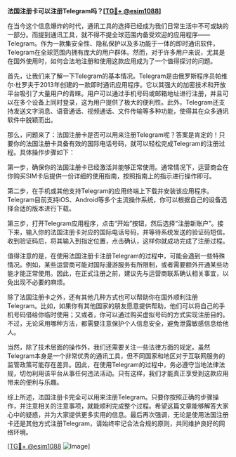 **法国注册卡可以注册Telegram吗？[[TG💪+ @esim1088](https://t.me/s/esim1088)]**

在当今这个信息爆炸的时代，通讯工具的选择已经成为我们日常生活中不可或缺的一部分。而提到通讯工具，就不得不提全球范围内备受欢迎的应用程序——Telegram。作为一款集安全性、隐私保护以及多功能于一体的即时通讯软件，Telegram在全球范围内拥有庞大的用户群体。然而，对于许多用户来说，尤其是在国外使用时，如何合法地注册和使用这款应用成为了一个值得探讨的问题。

首先，让我们来了解一下Telegram的基本情况。Telegram是由俄罗斯程序员帕维尔·杜罗夫于2013年创建的一款即时通讯应用程序。它以其强大的加密技术和开放平台吸引了大量用户的青睐。用户可以通过手机号码或邮箱地址进行注册，并且可以在多个设备上同时登录，这为用户提供了极大的便利性。此外，Telegram还支持发送文字消息、语音通话、视频通话、文件传输等多种功能，使得其在众多通讯软件中脱颖而出。

那么，问题来了：法国注册卡是否可以用来注册Telegram呢？答案是肯定的！只要你的法国注册卡具备有效的国际电话号码，就可以轻松完成Telegram的注册过程。具体操作步骤如下：

第一步，确保你的法国注册卡已经激活并能够正常使用。通常情况下，运营商会在你购买SIM卡后提供一份详细的使用指南，按照指南上的指示进行操作即可。

第二步，在手机或其他支持Telegram的应用终端上下载并安装该应用程序。Telegram目前支持iOS、Android等多个主流操作系统，你可以根据自己的设备选择合适的版本进行下载。

第三步，打开Telegram应用程序，点击“开始”按钮，然后选择“注册新账户”。接下来，输入你的法国注册卡对应的国际电话号码，并等待系统发送的验证码短信。收到验证码后，将其输入到指定位置，点击确认，这样你就成功完成了注册过程。

值得注意的是，在使用法国注册卡注册Telegram的过程中，可能会遇到一些特殊情况。例如，某些运营商可能对国际漫游服务有所限制，或者需要额外开通某些功能才能正常使用。因此，在正式注册之前，建议先与运营商联系确认相关事宜，以免出现不必要的麻烦。

除了法国注册卡之外，还有其他几种方式也可以帮助你在国外顺利注册Telegram。比如，如果你有其他国家的朋友愿意提供帮助，他们可以将自己的手机号码借给你临时使用；又或者，你可以通过购买虚拟号码的方式实现注册目的。不过，无论采用哪种方法，都需要注意保护个人信息安全，避免泄露敏感信息给他人。

当然，除了技术层面的操作外，我们还需要关注一些法律方面的规定。虽然Telegram本身是一个非常优秀的通讯工具，但不同国家和地区对于互联网服务的监管政策可能存在差异。因此，在使用Telegram的过程中，务必遵守当地法律法规，切勿利用该平台从事任何违法活动。只有这样，我们才能真正享受到这款应用带来的便利与乐趣。

综上所述，法国注册卡完全可以用来注册Telegram。只要你按照正确的步骤操作，并注意相关的注意事项，就能顺利完成整个过程。希望这篇文章能够解答大家心中的疑惑，并为大家提供更多实用的信息。最后再次强调，无论是使用法国注册卡还是其他方式注册Telegram，请始终牢记合法合规的原则，共同维护良好的网络环境。

[[TG💪+ @esim1088](https://t.me/s/esim1088) ![Image](https://i.postimg.cc/4NQfJmqS/Snipaste-2025-05-13-00-14-12.png)]